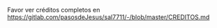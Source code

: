 
Favor ver créditos completos en 
	https://gitlab.com/pasosdeJesus/sal7711/-/blob/master/CREDITOS.md

